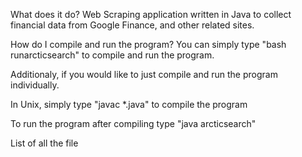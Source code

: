 What does it do?
Web Scraping application written in Java to collect financial data from Google Finance, and other related sites.

How do I compile and run  the program?
You can simply type "bash runarcticsearch" to compile and run the program.


Additionaly, if you would like to just compile and run the program individually.

In Unix, simply type "javac *.java" to compile the program

To run the program after compiling type "java arcticsearch"


List of all the file
